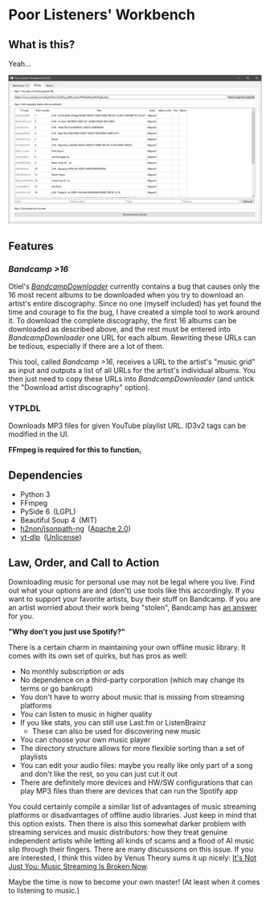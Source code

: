 # Poor Listeners' Workbench

## What is this?

Yeah...

<img alt="screenshot" src="./screenshot.jpg" width="700" />

## Features

### _Bandcamp >16_

Otiel's [_BandcampDownloader_](https://github.com/Otiel/BandcampDownloader/) currently contains a bug that causes only the 16 most recent albums to be downloaded when you try to download an artist's entire discography. Since no one (myself included) has yet found the time and courage to fix the bug, I have created a simple tool to work around it. To download the complete discography, the first 16 albums can be downloaded as described above, and the rest must be entered into _BandcampDownloader_ one URL for each album. Rewriting these URLs can be tedious, especially if there are a lot of them.

This tool, called _Bandcamp >16_, receives a URL to the artist's "music grid" as input and outputs a list of all URLs for the artist's individual albums. You then just need to copy these URLs into _BandcampDownloader_ (and untick the "Download artist discography" option).

### YTPLDL

Downloads MP3 files for given YouTube playlist URL. ID3v2 tags can be modified in the UI.

__FFmpeg is required for this to function[.](https://phoenixnap.com/kb/ffmpeg-windows)__

## Dependencies

* Python 3
* FFmpeg
* PySide 6&ensp;(LGPL)
* Beautiful Soup 4&ensp;(MIT)
* [h2non/jsonpath-ng](https://github.com/h2non/jsonpath-ng)&ensp;([Apache 2.0](https://github.com/h2non/jsonpath-ng/blob/master/LICENSE))
* [yt-dlp](https://github.com/yt-dlp/yt-dlp)&ensp;([Unlicense](https://github.com/yt-dlp/yt-dlp/blob/master/LICENSE))

## Law, Order, and Call to Action

Downloading music for personal use may not be legal where you live. Find out what your options are and (don't) use tools like this accordingly. If you want to support your favorite artists, buy their stuff on Bandcamp. If you are an artist worried about their work being "stolen", Bandcamp has [an answer](https://get.bandcamp.help/hc/en-us/articles/23020694039575-I-heard-you-can-steal-music-on-Bandcamp-What-are-you-doing-about-this) for you.

<b>"Why don't you just use Spotify?"</b>

There is a certain charm in maintaining your own offline music library. It comes with its own set of quirks, but has pros as well:

* No monthly subscription or ads
* No dependence on a third-party corporation (which may change its terms or go bankrupt)
* You don't have to worry about music that is missing from streaming platforms
* You can listen to music in higher quality
* If you like stats, you can still use Last.fm or ListenBrainz
  * These can also be used for discovering new music
* You can choose your own music player
* The directory structure allows for more flexible sorting than a set of playlists
* You can edit your audio files: maybe you really like only part of a song and don't like the rest, so you can just cut it out
* There are definitely more devices and HW/SW configurations that can play MP3 files than there are devices that can run the Spotify app

You could certainly compile a similar list of advantages of music streaming platforms or disadvantages of offline audio libraries. Just keep in mind that this option exists. Then there is also this somewhat darker problem with streaming services and music distributors: how they treat genuine independent artists while letting all kinds of scams and a flood of AI music slip through their fingers. There are many discussions on this issue. If you are interested, I think this video by Venus Theory sums it up nicely: [It's Not Just You: Music Streaming Is Broken Now](https://youtu.be/plleJ0Zv0Ww).

Maybe the time is now to become your own master! (At least when it comes to listening to music.)
